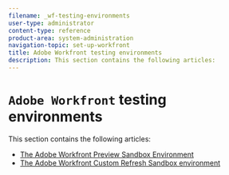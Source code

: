 ```yaml
---
filename: _wf-testing-environments
user-type: administrator
content-type: reference
product-area: system-administration
navigation-topic: set-up-workfront
title: Adobe Workfront testing environments
description: This section contains the following articles:
---
```


# `Adobe Workfront` testing environments

This section contains the following articles:

* [The Adobe Workfront Preview Sandbox Environment](../../../administration-and-setup/set-up-workfront/workfront-testing-environments/wf-preview-sandbox-environment.md) 
* [The Adobe Workfront Custom Refresh Sandbox environment](../../../administration-and-setup/set-up-workfront/workfront-testing-environments/wf-custom-refresh-sandbox-environment.md)

